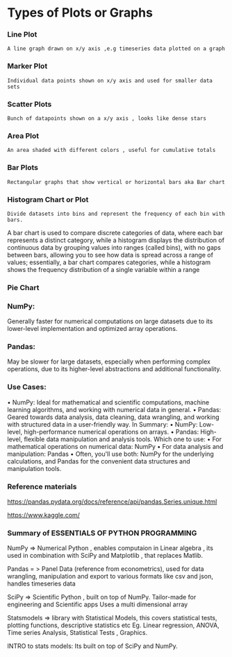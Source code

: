 # Types of Plots or Graphs
### Line Plot
	A line graph drawn on x/y axis ,e.g timeseries data plotted on a graph
### Marker Plot
	Individual data points shown on x/y axis and used for smaller data sets
### Scatter Plots
	Bunch of datapoints shown on a x/y axis , looks like dense stars
### Area Plot
	An area shaded with different colors , useful for cumulative totals
### Bar Plots
	Rectangular graphs that show vertical or horizontal bars aka Bar chart
	
### Histogram Chart or Plot
	Divide datasets into bins and represent the frequency of each bin with bars.

A bar chart is used to compare discrete categories of data, where each bar represents a distinct category, while a histogram displays the distribution of continuous data by grouping values into ranges (called bins), with no gaps between bars, allowing you to see how data is spread across a range of values; essentially, a bar chart compares categories, while a histogram shows the frequency distribution of a single variable within a range

### Pie Chart


### NumPy:

Generally faster for numerical computations on large datasets due to its lower-level implementation and optimized array operations.
###  Pandas:

May be slower for large datasets, especially when performing complex operations, due to its higher-level abstractions and additional functionality.

### Use Cases:
• NumPy:
Ideal for mathematical and scientific computations, machine learning algorithms, and working with numerical data in general.
• Pandas:
Geared towards data analysis, data cleaning, data wrangling, and working with structured data in a user-friendly way.
	In Summary:
	• NumPy: Low-level, high-performance numerical operations on arrays.
	• Pandas: High-level, flexible data manipulation and analysis tools.
	Which one to use:
	• For mathematical operations on numerical data: NumPy
	• For data analysis and manipulation: Pandas
	• Often, you'll use both: NumPy for the underlying calculations, and Pandas for the convenient data structures and manipulation tools.

### Reference materials
https://pandas.pydata.org/docs/reference/api/pandas.Series.unique.html

https://www.kaggle.com/

### Summary of ESSENTIALS OF PYTHON PROGRAMMING

NumPy => Numerical Python , enables computaion in Linear algebra , its used in combination with SciPy and Matplotlib , that replaces Matlib.

Pandas = > Panel Data (reference from econometrics), used for data wrangling, manipulation and export to various formats like csv and json, handles timeseries data

SciPy => Scientific Python , built on top of NumPy. Tailor-made for engineering and Scientific apps
Uses a multi dimensional array

Statsmodels => library with Statistical Models, this covers statistical tests, plotting functions, descriptive statistics etc
Eg. Linear regression, ANOVA, Time series Analysis, Statistical Tests , Graphics.

INTRO to stats models:
Its built on top of SciPy and NumPy. 

